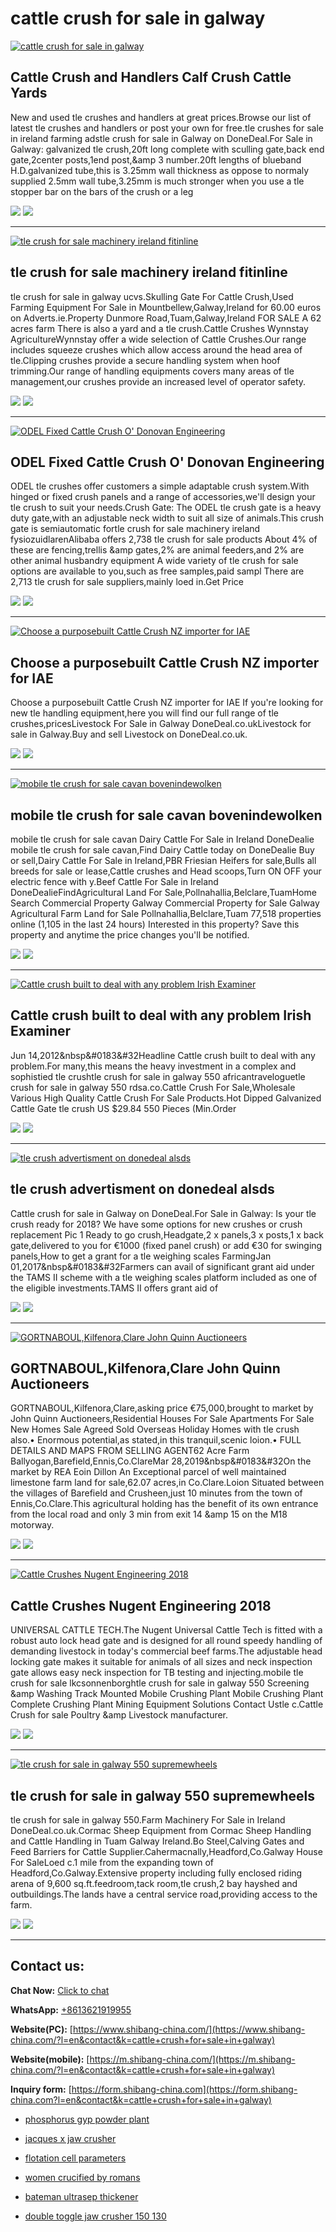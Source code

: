 # cattle crush for sale in galway

<a href="https://swt.shibang-china.com/?l=en&img&k=cattle+crush+for+sale+in+galway" target="_blank">![cattle crush for sale in galway](http://static.shibang-china.com/all-800x300/1132.jpg)</a>

## Cattle Crush and Handlers Calf Crush Cattle Yards
New and used tle crushes and handlers at great prices.Browse our list of latest tle crushes and handlers or post your own for free.tle crushes for sale in ireland farming adstle crush for sale in Galway on DoneDeal.For Sale in Galway: galvanized tle crush,20ft long complete with sculling gate,back end gate,2center posts,1end post,&amp 3 number.20ft lengths of blueband H.D.galvanized tube,this is 3.25mm wall thickness as oppose to normaly supplied 2.5mm wall tube,3.25mm is much stronger when you use a tle stopper bar on the bars of the crush or a leg


<a href="https://whatsapp.shibangsoft.com/WhatsApp.php" target="_blank" title="WhatsApp">![](http://static.shibang-china.com/icon/whatsapp.png)</a> <a href="https://swt.shibang-china.com/?l=en&icon&k=cattle+crush+for+sale+in+galway" target="_blank">![](http://static.shibang-china.com/icon/chat-en.png)</a>

---

<a href="https://swt.shibang-china.com/?l=en&img&k=cattle+crush+for+sale+in+galway" target="_blank">![tle crush for sale machinery ireland fitinline](http://static.shibang-china.com/all-800x300/1190.jpg)</a>

## tle crush for sale machinery ireland fitinline
tle crush for sale in galway ucvs.Skulling Gate For Cattle Crush,Used Farming Equipment For Sale in Mountbellew,Galway,Ireland for 60.00 euros on Adverts.ie.Property Dunmore Road,Tuam,Galway,Ireland FOR SALE A 62 acres farm There is also a yard and a tle crush.Cattle Crushes Wynnstay AgricultureWynnstay offer a wide selection of Cattle Crushes.Our range includes squeeze crushes which allow access around the head area of tle.Clipping crushes provide a secure handling system when hoof trimming.Our range of handling equipments covers many areas of tle management,our crushes provide an increased level of operator safety.


<a href="https://whatsapp.shibangsoft.com/WhatsApp.php" target="_blank" title="WhatsApp">![](http://static.shibang-china.com/icon/whatsapp.png)</a> <a href="https://swt.shibang-china.com/?l=en&icon&k=cattle+crush+for+sale+in+galway" target="_blank">![](http://static.shibang-china.com/icon/chat-en.png)</a>

---

<a href="https://swt.shibang-china.com/?l=en&img&k=cattle+crush+for+sale+in+galway" target="_blank">![ODEL Fixed Cattle Crush O' Donovan Engineering](http://static.shibang-china.com/all-800x300/1225.jpg)</a>

## ODEL Fixed Cattle Crush O' Donovan Engineering
ODEL tle crushes offer customers a simple adaptable crush system.With hinged or fixed crush panels and a range of accessories,we'll design your tle crush to suit your needs.Crush Gate: The ODEL tle crush gate is a heavy duty gate,with an adjustable neck width to suit all size of animals.This crush gate is semiautomatic fortle crush for sale machinery ireland fysiozuidlarenAlibaba offers 2,738 tle crush for sale products About 4% of these are fencing,trellis &amp gates,2% are animal feeders,and 2% are other animal husbandry equipment A wide variety of tle crush for sale options are available to you,such as free samples,paid sampl There are 2,713 tle crush for sale suppliers,mainly loed in.Get Price


<a href="https://whatsapp.shibangsoft.com/WhatsApp.php" target="_blank" title="WhatsApp">![](http://static.shibang-china.com/icon/whatsapp.png)</a> <a href="https://swt.shibang-china.com/?l=en&icon&k=cattle+crush+for+sale+in+galway" target="_blank">![](http://static.shibang-china.com/icon/chat-en.png)</a>

---

<a href="https://swt.shibang-china.com/?l=en&img&k=cattle+crush+for+sale+in+galway" target="_blank">![Choose a purposebuilt Cattle Crush NZ importer for IAE](http://static.shibang-china.com/all-800x300/1390.jpg)</a>

## Choose a purposebuilt Cattle Crush NZ importer for IAE
Choose a purposebuilt Cattle Crush NZ importer for IAE If you're looking for new tle handling equipment,here you will find our full range of tle crushes,pricesLivestock For Sale in Galway DoneDeal.co.ukLivestock for sale in Galway.Buy and sell Livestock on DoneDeal.co.uk.


<a href="https://whatsapp.shibangsoft.com/WhatsApp.php" target="_blank" title="WhatsApp">![](http://static.shibang-china.com/icon/whatsapp.png)</a> <a href="https://swt.shibang-china.com/?l=en&icon&k=cattle+crush+for+sale+in+galway" target="_blank">![](http://static.shibang-china.com/icon/chat-en.png)</a>

---

<a href="https://swt.shibang-china.com/?l=en&img&k=cattle+crush+for+sale+in+galway" target="_blank">![mobile tle crush for sale cavan bovenindewolken](http://static.shibang-china.com/all-800x300/1255.jpg)</a>

## mobile tle crush for sale cavan bovenindewolken
mobile tle crush for sale cavan Dairy Cattle For Sale in Ireland DoneDealie mobile tle crush for sale cavan,Find Dairy Cattle today on DoneDealie Buy or sell,Dairy Cattle For Sale in Ireland,PBR Friesian Heifers for sale,Bulls all breeds for sale or lease,Cattle crushes and Head scoops,Turn ON OFF your electric fence with y.Beef Cattle For Sale in Ireland DoneDealieFindAgricultural Land For Sale,Pollnahallia,Belclare,TuamHome Search Commercial Property Galway Commercial Property for Sale Galway Agricultural Farm Land for Sale Pollnahallia,Belclare,Tuam 77,518 properties online (1,105 in the last 24 hours) Interested in this property? Save this property and anytime the price changes you'll be notified.


<a href="https://whatsapp.shibangsoft.com/WhatsApp.php" target="_blank" title="WhatsApp">![](http://static.shibang-china.com/icon/whatsapp.png)</a> <a href="https://swt.shibang-china.com/?l=en&icon&k=cattle+crush+for+sale+in+galway" target="_blank">![](http://static.shibang-china.com/icon/chat-en.png)</a>

---

<a href="https://swt.shibang-china.com/?l=en&img&k=cattle+crush+for+sale+in+galway" target="_blank">![Cattle crush built to deal with any problem Irish Examiner](http://static.shibang-china.com/all-800x300/1432.jpg)</a>

## Cattle crush built to deal with any problem Irish Examiner
Jun 14,2012&nbsp&#0183&#32Headline Cattle crush built to deal with any problem.For many,this means the heavy investment in a complex and sophistied tle crushtle crush for sale in galway 550 africantraveloguetle crush for sale in galway 550 rdsa.co.Cattle Crush For Sale,Wholesale Various High Quality Cattle Crush For Sale Products.Hot Dipped Galvanized Cattle Gate tle crush US $29.84 550 Pieces (Min.Order


<a href="https://whatsapp.shibangsoft.com/WhatsApp.php" target="_blank" title="WhatsApp">![](http://static.shibang-china.com/icon/whatsapp.png)</a> <a href="https://swt.shibang-china.com/?l=en&icon&k=cattle+crush+for+sale+in+galway" target="_blank">![](http://static.shibang-china.com/icon/chat-en.png)</a>

---

<a href="https://swt.shibang-china.com/?l=en&img&k=cattle+crush+for+sale+in+galway" target="_blank">![tle crush advertisment on donedeal alsds](http://static.shibang-china.com/all-800x300/703.jpg)</a>

## tle crush advertisment on donedeal alsds
Cattle crush for sale in Galway on DoneDeal.For Sale in Galway: Is your tle crush ready for 2018? We have some options for new crushes or crush replacement Pic 1 Ready to go crush,Headgate,2 x panels,3 x posts,1 x back gate,delivered to you for €1000 (fixed panel crush) or add €30 for swinging panels,How to get a grant for a tle weighing scales FarmingJan 01,2017&nbsp&#0183&#32Farmers can avail of significant grant aid under the TAMS II scheme with a tle weighing scales platform included as one of the eligible investments.TAMS II offers grant aid of


<a href="https://whatsapp.shibangsoft.com/WhatsApp.php" target="_blank" title="WhatsApp">![](http://static.shibang-china.com/icon/whatsapp.png)</a> <a href="https://swt.shibang-china.com/?l=en&icon&k=cattle+crush+for+sale+in+galway" target="_blank">![](http://static.shibang-china.com/icon/chat-en.png)</a>

---

<a href="https://swt.shibang-china.com/?l=en&img&k=cattle+crush+for+sale+in+galway" target="_blank">![GORTNABOUL,Kilfenora,Clare John Quinn Auctioneers](http://static.shibang-china.com/all-800x300/1515.jpg)</a>

## GORTNABOUL,Kilfenora,Clare John Quinn Auctioneers
GORTNABOUL,Kilfenora,Clare,asking price €75,000,brought to market by John Quinn Auctioneers,Residential Houses For Sale Apartments For Sale New Homes Sale Agreed Sold Overseas Holiday Homes with tle crush also.• Enormous potential,as stated,in this tranquil,scenic loion.• FULL DETAILS AND MAPS FROM SELLING AGENT62 Acre Farm Ballyogan,Barefield,Ennis,Co.ClareMar 28,2019&nbsp&#0183&#32On the market by REA Eoin Dillon An Exceptional parcel of well maintained limestone farm land for sale,62.07 acres,in Co.Clare.Loion Situated between the villages of Barefield and Crusheen,just 10 minutes from the town of Ennis,Co.Clare.This agricultural holding has the benefit of its own entrance from the local road and only 3 min from exit 14 &amp 15 on the M18 motorway.


<a href="https://whatsapp.shibangsoft.com/WhatsApp.php" target="_blank" title="WhatsApp">![](http://static.shibang-china.com/icon/whatsapp.png)</a> <a href="https://swt.shibang-china.com/?l=en&icon&k=cattle+crush+for+sale+in+galway" target="_blank">![](http://static.shibang-china.com/icon/chat-en.png)</a>

---

<a href="https://swt.shibang-china.com/?l=en&img&k=cattle+crush+for+sale+in+galway" target="_blank">![Cattle Crushes Nugent Engineering 2018](http://static.shibang-china.com/all-800x300/527.jpg)</a>

## Cattle Crushes Nugent Engineering 2018
UNIVERSAL CATTLE TECH.The Nugent Universal Cattle Tech is fitted with a robust auto lock head gate and is designed for all round speedy handling of demanding livestock in today's commercial beef farms.The adjustable head locking gate makes it suitable for animals of all sizes and neck inspection gate allows easy neck inspection for TB testing and injecting.mobile tle crush for sale lkcsonnenborghtle crush for sale in galway 550 Screening &amp Washing Track Mounted Mobile Crushing Plant Mobile Crushing Plant Complete Crushing Plant Mining Equipment Solutions Contact Ustle c.Cattle Crush for sale Poultry &amp Livestock manufacturer.


<a href="https://whatsapp.shibangsoft.com/WhatsApp.php" target="_blank" title="WhatsApp">![](http://static.shibang-china.com/icon/whatsapp.png)</a> <a href="https://swt.shibang-china.com/?l=en&icon&k=cattle+crush+for+sale+in+galway" target="_blank">![](http://static.shibang-china.com/icon/chat-en.png)</a>

---

<a href="https://swt.shibang-china.com/?l=en&img&k=cattle+crush+for+sale+in+galway" target="_blank">![tle crush for sale in galway 550 supremewheels](http://static.shibang-china.com/all-800x300/298.jpg)</a>

## tle crush for sale in galway 550 supremewheels
tle crush for sale in galway 550.Farm Machinery For Sale in Ireland DoneDeal.co.uk.Cormac Sheep Equipment from Cormac Sheep Handling and Cattle Handling in Tuam Galway Ireland.Bo Steel,Calving Gates and Feed Barriers for Cattle Supplier.Cahermacnally,Headford,Co.Galway House For SaleLoed c.1 mile from the expanding town of Headford,Co.Galway.Extensive property including fully enclosed riding arena of 9,600 sq.ft.feedroom,tack room,tle crush,2 bay hayshed and outbuildings.The lands have a central service road,providing access to the farm.


<a href="https://whatsapp.shibangsoft.com/WhatsApp.php" target="_blank" title="WhatsApp">![](http://static.shibang-china.com/icon/whatsapp.png)</a> <a href="https://swt.shibang-china.com/?l=en&icon&k=cattle+crush+for+sale+in+galway" target="_blank">![](http://static.shibang-china.com/icon/chat-en.png)</a>

---
## Contact us:

**Chat Now:** [Click to chat](https://swt.shibang-china.com?l=en&contact&k=cattle+crush+for+sale+in+galway)

**WhatsApp:**  [+8613621919955](https://whatsapp.shibangsoft.com/WhatsApp.php)

**Website(PC):** [https://www.shibang-china.com/](https://www.shibang-china.com/?l=en&contact&k=cattle+crush+for+sale+in+galway)

**Website(mobile):** [https://m.shibang-china.com/](https://m.shibang-china.com/?l=en&contact&k=cattle+crush+for+sale+in+galway)

**Inquiry form:** [https://form.shibang-china.com](https://form.shibang-china.com?l=en&contact&k=cattle+crush+for+sale+in+galway)

* [phosphorus gyp powder plant](../115/phosphorus%20gyp%20powder%20plant.md)

* [jacques x jaw crusher](../115/jacques%20x%20jaw%20crusher.md)

* [flotation cell parameters](../119/flotation%20cell%20parameters.md)

* [women crucified by romans](../115/women%20crucified%20by%20romans.md)

* [bateman ultrasep thickener](../121/bateman%20ultrasep%20thickener.md)

* [double toggle jaw crusher 150 130](../112/double%20toggle%20jaw%20crusher%20150%20130.md)